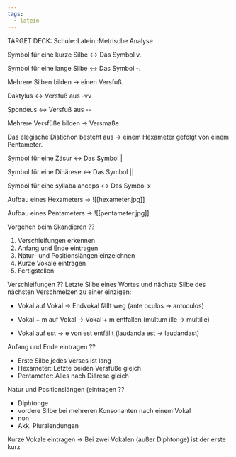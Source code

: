 ```yaml
---
tags:
  - latein
---
```

TARGET DECK: Schule::Latein::Metrische Analyse


Symbol für eine kurze Silbe <-> Das Symbol v.
<!--SR:!2000-01-01,1,250!2024-07-18,13,288-->


Symbol für eine lange Silbe <-> Das Symbol -.
<!--SR:!2000-01-01,1,250!2024-07-17,12,288-->


Mehrere Silben bilden -> einen Versfuß.


Daktylus <-> Versfuß aus -vv
<!--SR:!2024-07-18,13,288!2000-01-01,1,250-->


Spondeus <-> Versfuß aus --
<!--SR:!2024-07-15,10,288!2000-01-01,1,250-->


Mehrere Versfüße bilden -> Versmaße.


Das elegische Distichon besteht aus -> einem Hexameter gefolgt von einem Pentameter.



Symbol für eine Zäsur <-> Das Symbol |
<!--SR:!2000-01-01,1,250!2024-07-15,10,288-->


Symbol für eine Dihärese <-> Das Symbol ||
<!--SR:!2000-01-01,1,250!2024-07-14,9,288-->


Symbol für eine syllaba anceps <-> Das Symbol x
<!--SR:!2000-01-01,1,250!2024-07-16,11,288-->


Aufbau eines Hexameters -> ![[hexameter.jpg]]


Aufbau eines Pentameters -> ![[pentameter.jpg]]


Vorgehen beim Skandieren
??
1. Verschleifungen erkennen
2. Anfang und Ende eintragen
3. Natur- und Positionslängen einzeichnen
4. Kurze Vokale eintragen
5. Fertigstellen


Verschleifungen
??
Letzte Silbe eines Wortes und nächste Silbe des nächsten Verschmelzen zu einer einzigen:
- Vokal auf Vokal -> Endvokal fällt weg (ante oculos -> antoculos)
<!--SR:!2024-07-03,1,230-->
- Vokal + m auf Vokal -> Vokal + m entfallen (multum ille -> multille)
<!--SR:!2024-07-08,3,250-->
- Vokal auf est -> e von est entfällt (laudanda est -> laudandast)
<!--SR:!2024-07-06,4,270-->


Anfang und Ende eintragen
??
- Erste Silbe jedes Verses ist lang
- Hexameter: Letzte beiden Versfüße gleich
- Pentameter: Alles nach Diärese gleich


Natur und Positionslängen (eintragen
??
- Diphtonge
- vordere Silbe bei mehreren Konsonanten nach einem Vokal
- non
- Akk. Pluralendungen


Kurze Vokale eintragen ->
Bei zwei Vokalen (außer Diphtonge) ist der erste kurz